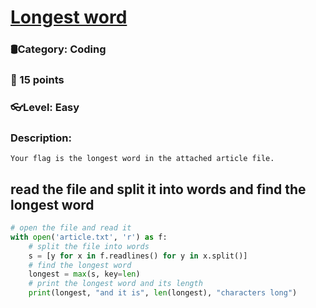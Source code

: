 # [Longest word](https://ctf.eoman.com/competitions/public/coding/longest_word)
### 🛢Category: Coding
### 🌟 15 points
### 👓Level: Easy
### Description:

```
Your flag is the longest word in the attached article file.
```

## read the file and split it into words and find the longest word

```python
# open the file and read it
with open('article.txt', 'r') as f:
    # split the file into words
    s = [y for x in f.readlines() for y in x.split()]
    # find the longest word
    longest = max(s, key=len)
    # print the longest word and its length
    print(longest, "and it is", len(longest), "characters long")

```
